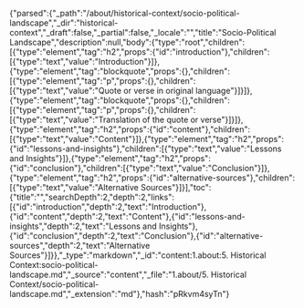 {"parsed":{"_path":"/about/historical-context/socio-political-landscape","_dir":"historical-context","_draft":false,"_partial":false,"_locale":"","title":"Socio-Political Landscape","description":null,"body":{"type":"root","children":[{"type":"element","tag":"h2","props":{"id":"introduction"},"children":[{"type":"text","value":"Introduction"}]},{"type":"element","tag":"blockquote","props":{},"children":[{"type":"element","tag":"p","props":{},"children":[{"type":"text","value":"Quote or verse in original language"}]}]},{"type":"element","tag":"blockquote","props":{},"children":[{"type":"element","tag":"p","props":{},"children":[{"type":"text","value":"Translation of the quote or verse"}]}]},{"type":"element","tag":"h2","props":{"id":"content"},"children":[{"type":"text","value":"Content"}]},{"type":"element","tag":"h2","props":{"id":"lessons-and-insights"},"children":[{"type":"text","value":"Lessons and Insights"}]},{"type":"element","tag":"h2","props":{"id":"conclusion"},"children":[{"type":"text","value":"Conclusion"}]},{"type":"element","tag":"h2","props":{"id":"alternative-sources"},"children":[{"type":"text","value":"Alternative Sources"}]}],"toc":{"title":"","searchDepth":2,"depth":2,"links":[{"id":"introduction","depth":2,"text":"Introduction"},{"id":"content","depth":2,"text":"Content"},{"id":"lessons-and-insights","depth":2,"text":"Lessons and Insights"},{"id":"conclusion","depth":2,"text":"Conclusion"},{"id":"alternative-sources","depth":2,"text":"Alternative Sources"}]}},"_type":"markdown","_id":"content:1.about:5. Historical Context:socio-political-landscape.md","_source":"content","_file":"1.about/5. Historical Context/socio-political-landscape.md","_extension":"md"},"hash":"pRkvm4syTn"}